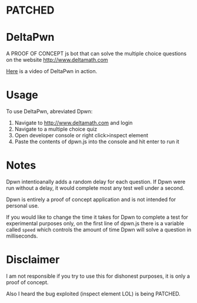 # PATCHED

# DeltaPwn
A PROOF OF CONCEPT js bot that can solve the multiple choice questions on the website http://www.deltamath.com

[Here](https://www.youtube.com/watch?v=_EyMsPLFkGs) is a video of DeltaPwn in action.
# Usage
To use DeltaPwn, abreviated Dpwn:

1. Navigate to http://www.deltamath.com and login
2. Navigate to a multiple choice quiz
3. Open developer console or right click>inspect element
4. Paste the contents of dpwn.js into the console and hit enter to run it

# Notes
Dpwn intentioanally adds a random delay for each question. If Dpwn were run without a delay, it would complete most any test well under a second.

Dpwn is entirely a proof of concept application and is not intended for personal use.

If you would like to change the time it takes for Dpwn to complete a test for experimental purposes only, on the first line of dpwn.js there is a variable called `speed` which controls the amount of time Dpwn will solve a question in milliseconds.

# Disclaimer
I am not responsible if you try to use this for dishonest purposes, it is only a proof of concept.

Also I heard the bug exploited (inspect element LOL) is being PATCHED.
